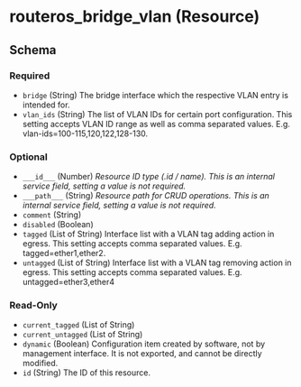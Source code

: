 # routeros_bridge_vlan (Resource)




<!-- schema generated by tfplugindocs -->
## Schema

### Required

- `bridge` (String) The bridge interface which the respective VLAN entry is intended for.
- `vlan_ids` (String) The list of VLAN IDs for certain port configuration. This setting accepts VLAN ID range as well as comma separated values. E.g. vlan-ids=100-115,120,122,128-130.

### Optional

- `___id___` (Number) <em>Resource ID type (.id / name). This is an internal service field, setting a value is not required.</em>
- `___path___` (String) <em>Resource path for CRUD operations. This is an internal service field, setting a value is not required.</em>
- `comment` (String)
- `disabled` (Boolean)
- `tagged` (List of String) Interface list with a VLAN tag adding action in egress. This setting accepts comma separated values. E.g. tagged=ether1,ether2.
- `untagged` (List of String) Interface list with a VLAN tag removing action in egress. This setting accepts comma separated values. E.g. untagged=ether3,ether4

### Read-Only

- `current_tagged` (List of String)
- `current_untagged` (List of String)
- `dynamic` (Boolean) Configuration item created by software, not by management interface. It is not exported, and cannot be directly modified.
- `id` (String) The ID of this resource.


